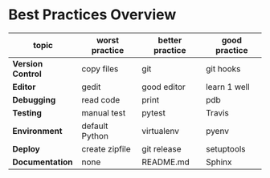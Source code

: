 
# Best Practices Overview

| topic | worst practice | better practice | good practice |
|-------|----------------|-----------------|-------------------|
| **Version Control** | copy files | git | git hooks |
| **Editor** | gedit | good editor | learn 1 well |
| **Debugging** | read code | print | pdb |
| **Testing** | manual test | pytest | Travis |
| **Environment** | default Python | virtualenv | pyenv |
| **Deploy** | create zipfile | git release | setuptools |
| **Documentation** | none | README.md | Sphinx |
